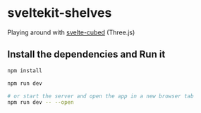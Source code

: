 # sveltekit-shelves

Playing around with [svelte-cubed](https://svelte-cubed.vercel.app/) (Three.js)

## Install the dependencies and Run it

```bash
npm install

npm run dev

# or start the server and open the app in a new browser tab
npm run dev -- --open
```

